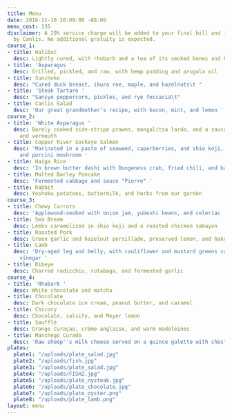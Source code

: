 ```yaml
---
title: Menu
date: 2016-11-10 10:09:00 -08:00
menu_cost: 135
disclaimer: A 20% service charge will be added to your final bill and is retained
  by Canlis. No additional gratuity is expected.
course_1:
- title: Halibut
  desc: Lightly cured, with rhubarb and a tea of its smoked bones and barley
- title: 'Asparagus '
  desc: Grilled, pickled, and raw, with hemp pudding and arugula oil
- title: Sunchoke
  desc: "Cured duck breast, ikura roe, maple, and hazelnuts\t "
- title: 'Steak Tartare '
  desc: "Sansyo peppercorn, pickles, and rye foccacia\t"
- title: Canlis Salad
  desc: 'Our great grandmother’s recipe, with bacon, mint, and lemon '
course_2:
- title: 'White Asparagus '
  desc: Barely cooked side-stripe prawns, mangalitsa lardo, and a sauce of shellfish
    and vermouth
- title: Copper River Sockeye Salmon
  desc: 'Marinated in a paste of seaweed, caperberries, and shio koji, with artichoke
    and porcini mushroom '
- title: Haiga Rice
  desc: 'In brown butter dashi with Dungeness crab, fried chili, and hazelnuts '
- title: Malted Barley Pancake
  desc: 'Fermented cabbage and sauce "Pierre" '
- title: Rabbit
  desc: Yoshoku potatoes, buttermilk, and herbs from our garden
course_3:
- title: Chewy Carrots
  desc: 'Applewood-smoked with onion jam, yubeshi beans, and celeriac '
- title: Sea Bream
  desc: Leeks caramelized in shio koji and a roasted chicken sabayon
- title: Roasted Pork
  desc: Green garlic and hazelnut persillade, preserved lemon, and hakurei turnip
- title: Lamb
  desc: 'Dry-aged leg and belly, with cauliflower and mustard greens cooked in pear
    vinegar '
- title: Ribeye
  desc: Charred radicchio, rutabaga, and fermented garlic
course_4:
- title: 'Rhubarb '
  desc: White chocolate and matcha
- title: Chocolate
  desc: Dark chocolate ice cream, peanut butter, and caramel
- title: Chicory
  desc: Chocolate, salsify, and Meyer lemon
- title: Soufflè
  desc: Orange Curaçao, crème anglaise, and warm madeleines
- title: Manchego Curado
  desc: 'Raw sheep''s milk cheese served on a quince galette with chestnut and arugula '
plates:
  plate1: "/uploads/plate_salad.jpg"
  plate2: "/uploads/fish.jpg"
  plate3: "/uploads/plate_salad.jpg"
  plate4: "/uploads/FISH2.jpg"
  plate5: "/uploads/plate_nysteak.jpg"
  plate6: "/uploads/plate_chocolate.jpg"
  plate7: "/uploads/plate_oyster.png"
  plate8: "/uploads/plate_lamb.png"
layout: menu
---
```


